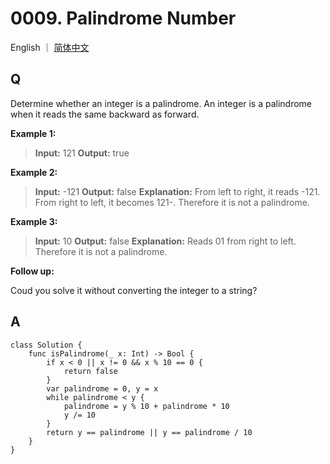 # 0009. Palindrome Number

English ｜ [简体中文](README-zh_CN)



## Q

Determine whether an integer is a palindrome. An integer is a palindrome when it reads the same backward as forward.

**Example 1:**

>**Input:** 121
>**Output:** true

**Example 2:**

>**Input:** -121
>**Output:** false
>**Explanation:** From left to right, it reads -121. From right to left, it becomes 121-. Therefore it is not a palindrome.

**Example 3:**

>**Input:** 10
>**Output:** false
>**Explanation:** Reads 01 from right to left. Therefore it is not a palindrome.

**Follow up:**

Coud you solve it without converting the integer to a string?



## A

```
class Solution {
    func isPalindrome(_ x: Int) -> Bool {
        if x < 0 || x != 0 && x % 10 == 0 {
            return false
        }
        var palindrome = 0, y = x
        while palindrome < y {
            palindrome = y % 10 + palindrome * 10
            y /= 10
        }
        return y == palindrome || y == palindrome / 10
    }
}
```
